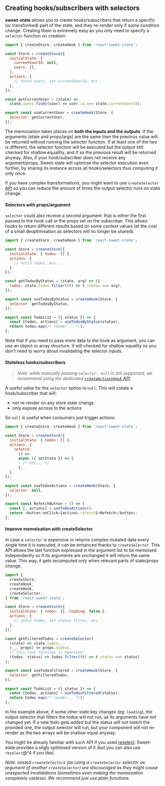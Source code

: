 ## Creating hooks/subscribers with selectors

**sweet-state** allows you to create hooks/subscribers that return a specific (or transformed) part of the state, and they re-render only if some condition change. Creating them is extremely easy as you only need to specify a `selector` function on creation:

```js
import { createStore, createHook } from 'react-sweet-state';

const Store = createStore({
  initialState: {
    currentUserId: null,
    users: [],
  },
  actions: {
    // fetch users, set currentUserId, ecc...
  },
});

const getCurrentUser = (state) =>
  state.users.find((user) => user.id === state.currentUserId);

export const useCurrentUser = createHook(Store, {
  selector: getCurrentUser,
});
```

The memoisation takes places on **both the inputs and the outputs**. If the arguments (state and props/args) are the same then the previous value will be returned without running the selector function. If at least one of the two is different, the selector function will be executed but the output still checked for shallow equalilty, and if so the previous result will be returned anyway.
Also, if your hook/subscriber does not receive any argument/props, Sweet-state will optimise the selector execution even further, by sharing its instance across all hooks/selectors thus computing it only once.

If you have complex transformations, you might want to use `createSelector` [API](#improve-memoisation-with-createSelector)
so you can reduce the amount of times the output selector runs on state change.

#### Selectors with props/argument

`selector` could also receive a second argument: that is either the first passed to the hook call or the props set on the subscriber. This allows hooks to return different results based on some context values (at the cost of a small deoptimisation as selectors will no longer be shared).

```js
import { createStore, createHook } from 'react-sweet-state';

const Store = createStore({
  initialState: { todos: [] },
  actions: {
    // fetch todos, ecc...
  },
});

const getTodosByStatus = (state, arg) => ({
  todos: state.todos.filter((t) => t.status === arg),
});

export const useTodosByStatus = createHook(Store, {
  selector: getTodosByStatus,
});

export const TodoList = ({ status }) => {
  const [todos, actions] = useTodosByStatus(status);
  return todos.map(/* render... */);
};
```

Note that if you need to pass more data to the hook as argument, you can use an object or array structure. It will checked for shallow equality so you don't need to worry about invalidating the selector inputs.

#### Stateless hooks/subscribers

> _Note: while manually passing `selector: null` is still supported, we recommend using the dedicated [`createActionsHook` API](../api/hook.md)._

A useful value for the `selector` option is `null`. This will create a hook/subscriber that will:

- not re-render on any store state change.
- only expose access to the actions

So `null` is useful when consumers just trigger actions:

```js
import { createStore, createHook } from 'react-sweet-state';

const Store = createStore({
  initialState: { todos: [] },
  actions: {
    refetch:
      () =>
      async ({ setState }) => {
        /* etc... */
      },
  },
});

export const useTodosActions = createHook(Store, {
  selector: null,
});

export const RefetchButton = () => {
  const [, actions] = useTodosActions();
  return <button onClick={actions.refetch}>Refetch</button>;
};
```

#### Improve memoisation with createSelector

In case a `selector` is expensive or returns complex mutated data every single time it is executed, it can be enhanced thanks to `createSelector`. This API allows the last function expressed in the argument list to be memoised independently so if its arguments are unchanged it will return the same value. This way, it gets recomputed only when relevant parts of state/props change:

```js
import {
  createStore,
  createHook,
  createHook,
  createSelector,
} from 'react-sweet-state';

const Store = createStore({
  initialState: { todos: [], loading: false },
  actions: {
    // fetch todos, set status filter, ecc...
  },
});

const getFilteredTodos = createSelector(
  (state) => state.todos,
  (__, props) => props.status,
  // this last function is memoised
  (todos, status) => todos.filter((t) => t.status === status)
);

export const useTodosFiltered = createHook(Store, {
  selector: getFilteredTodos,
});

export const TodoList = ({ status }) => {
  const [todos, actions] = useTodosFiltered(status);
  return todos.map(/* render... */);
};
```

In the example above, if some other state key changes (eg: `loading`), the output selector that filters the todos will not run, as its arguments have not changed yet. If a new todo gets added but the status will not match the provided one, the output selector will run, but your component will not re-render as the two arrays will be shallow equal anyway.

You might be already familiar with such API if you used [reselect](https://github.com/reduxjs/reselect). Sweet-state provides a sligly optimised version of it (but you can also use `reselect`@^4 if you like).

_Note: nested `createSelector`s (as using a `createSelector` selector as argument of another `createSelector`) are discouraged as they might cause unexpected invalidations (sometimes even making the memoisation completely useless). We recommend just use plain functions._
